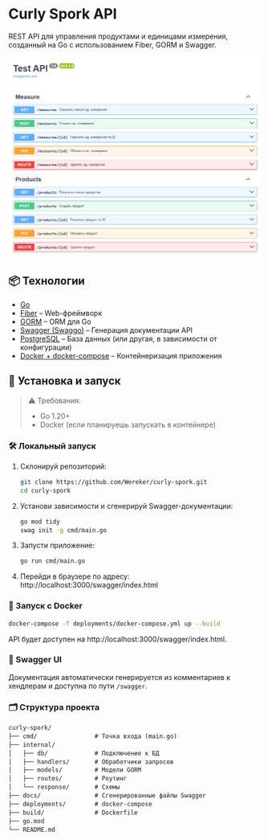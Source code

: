 # Curly Spork API

REST API для управления продуктами и единицами измерения, созданный на Go с использованием Fiber, GORM и Swagger.

![alt text](screenshots/image.png)

## 📦 Технологии

- [Go](https://golang.org/)
- [Fiber](https://github.com/gofiber/fiber) – Web-фреймворк
- [GORM](https://gorm.io/) – ORM для Go
- [Swagger (Swaggo)](https://github.com/swaggo/swag) – Генерация документации API
- [PostgreSQL](https://www.sqlite.org/) – База данных (или другая, в зависимости от конфигурации)
- [Docker + docker-compose](https://docs.docker.com/compose/) – Контейнеризация приложения

## 🚀 Установка и запуск

> ⚠️ Требования:
> - Go 1.20+
> - Docker (если планируешь запускать в контейнере)

### 🛠️ Локальный запуск

1. Склонируй репозиторий:

   ```bash
   git clone https://github.com/Wereker/curly-spork.git
   cd curly-spork
   ```

2. Установи зависимости и сгенерируй Swagger-документации:

    ```bash
    go mod tidy
    swag init -g cmd/main.go
    ```

3. Запусти приложение:

    ```bash
    go run cmd/main.go
    ```

4. Перейди в браузере по адресу: http://localhost:3000/swagger/index.html

### 🐳 Запуск с Docker

```bash
docker-compose -f deployments/docker-compose.yml up --build
```

API будет доступен на http://localhost:3000/swagger/index.html.

### 🧭 Swagger UI

Документация автоматически генерируется из комментариев к хендлерам и доступна по пути `/swagger`.

### 🗂️ Структура проекта

```txt
curly-spork/
├── cmd/                # Точка входа (main.go)
├── internal/
│   ├── db/             # Подключение к БД
│   ├── handlers/       # Обработчики запросов
│   ├── models/         # Модели GORM
│   ├── routes/         # Роутинг
│   └── response/       # Схемы
├── docs/               # Сгенерированные файлы Swagger
├── deployments/        # docker-compose
├── build/              # Dockerfile
├── go.mod
└── README.md
```